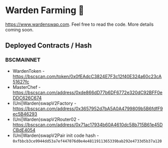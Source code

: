 # Warden Farming 🥞

https://www.wardenswap.com. Feel free to read the code. More details coming soon.

## Deployed Contracts / Hash

### BSCMAINNET

- WardenToken - https://bscscan.com/token/0x0fEAdcC3824E7F3c12f40E324a60c23cA51627fc
- MasterChef - https://bscscan.com/address/0xde866dD77b6DF6772e320dC92BFF0eDDC626C674
- (Uni|Warden)swapV2Factory - https://bscscan.com/address/0x3657952d7bA5A0A4799809b5B6fdfF9ec5B46293
- (Uni|Warden)swapV2Router02 - https://bscscan.com/address/0x71ac17934b60A4610dc58b715B61e45DCBdE4054
- (Uni|Warden)swapV2Pair init code hash - `0xfbbcb3ce9944dd53a7ef447076d0e4e4811911365339bab292e4733d5b37a120`

